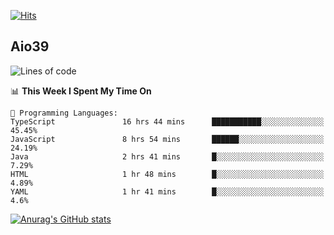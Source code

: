 [![Hits](https://hits.seeyoufarm.com/api/count/incr/badge.svg?url=https%3A%2F%2Fgithub.com%2Faio39&count_bg=%2339C5BB&title_bg=%23555555&icon=&icon_color=%23E7E7E7&title=hits&edge_flat=false)](https://hits.seeyoufarm.com)

## Aio39

<!--START_SECTION:waka-->
![Lines of code](https://img.shields.io/badge/From%20Hello%20World%20I%27ve%20Written-363503%20lines%20of%20code-blue)

📊 **This Week I Spent My Time On** 

```text
💬 Programming Languages: 
TypeScript               16 hrs 44 mins      ███████████░░░░░░░░░░░░░░   45.45% 
JavaScript               8 hrs 54 mins       ██████░░░░░░░░░░░░░░░░░░░   24.19% 
Java                     2 hrs 41 mins       █░░░░░░░░░░░░░░░░░░░░░░░░   7.29% 
HTML                     1 hr 48 mins        █░░░░░░░░░░░░░░░░░░░░░░░░   4.89% 
YAML                     1 hr 41 mins        █░░░░░░░░░░░░░░░░░░░░░░░░   4.6%

```


<!--END_SECTION:waka-->
[![Anurag's GitHub stats](https://github-readme-stats.vercel.app/api?username=aio39)](https://github.com/anuraghazra/github-readme-stats)

<!--
**aio39/aio39** is a ✨ _special_ ✨ repository because its `README.md` (this file) appears on your GitHub profile.

Here are some ideas to get you started:

- 🔭 I’m currently working on ...
- 🌱 I’m currently learning ...
- 👯 I’m looking to collaborate on ...
- 🤔 I’m looking for help with ...
- 💬 Ask me about ...
- 📫 How to reach me: ...
- 😄 Pronouns: ...
- ⚡ Fun fact: ...
-->
